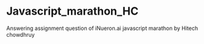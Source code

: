 # Javascript_marathon_HC

Answering assignment question of iNueron.ai javascript marathon by Hitech chowdhruy